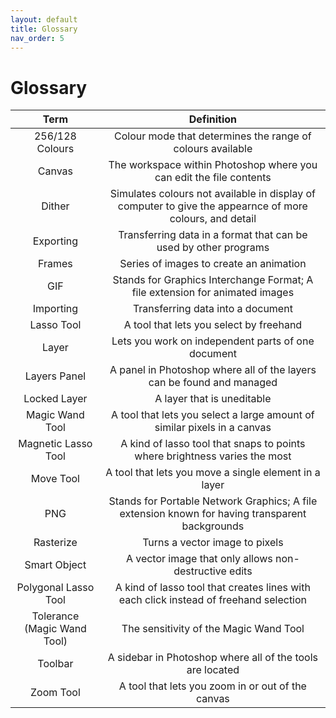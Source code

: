 ```yaml
---
layout: default
title: Glossary
nav_order: 5
---
```

# Glossary


|  **Term** | **Definition** |
|:-------------:|:------------------:|
| 256/128 Colours | Colour mode that determines the range of colours available |
| Canvas | The workspace within Photoshop where you can edit the file contents |
| Dither | Simulates colours not available in display of computer to give the appearnce of more colours, and detail |
| Exporting | Transferring data in a format that can be used by other programs |
| Frames | Series of images to create an animation |
| GIF | Stands for Graphics Interchange Format; A file extension for animated images |
| Importing | Transferring data into a document |
| Lasso Tool | A tool that lets you select by freehand |
| Layer | Lets you work on independent parts of one document |
| Layers Panel | A panel in Photoshop where all of the layers can be found and managed |
| Locked Layer | A layer that is uneditable |
| Magic Wand Tool | A tool that lets you select a large amount of similar pixels in a canvas |
| Magnetic Lasso Tool | A kind of lasso tool that snaps to points where brightness varies the most |
| Move Tool | A tool that lets you move a single element in a layer |
| PNG | Stands for Portable Network Graphics; A file extension known for having transparent backgrounds |
| Rasterize | Turns a vector image to pixels |
| Smart Object | A vector image that only allows non-destructive edits |
| Polygonal Lasso Tool | A kind of lasso tool that creates lines with each click instead of freehand selection |
| Tolerance (Magic Wand Tool) | The sensitivity of the Magic Wand Tool |
| Toolbar | A sidebar in Photoshop where all of the tools are located |
| Zoom Tool | A tool that lets you zoom in or out of the canvas |

